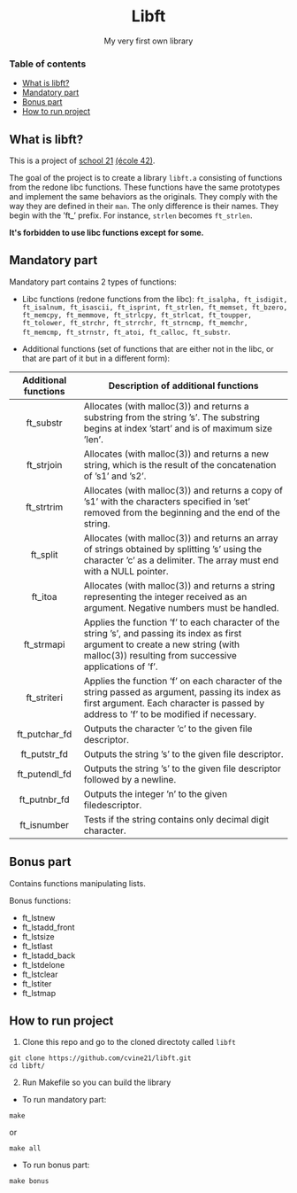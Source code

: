 <div id="header" align="center">
  <h1>
    Libft
  </h1>
  <p>My very first own library</p>
</div>

### Table of contents
- [What is libft?](#what-is-libft)
- [Mandatory part](#mandatory-part)
- [Bonus part](#bonus-part)
- [How to run project](#how-to-run-project)

## What is libft?
This is a project of [school 21][1] [(école 42)][2].

The goal of the project is to create a library `libft.a` consisting of functions from the redone libc functions. These functions have the same prototypes and implement the same behaviors as the originals. They comply with the way they are defined in their `man`. The only difference is their names. They begin with the ’ft_’ prefix. For instance, `strlen` becomes `ft_strlen`.

**It's forbidden to use libc functions except for some.**

## Mandatory part
Mandatory part contains 2 types of functions:
* Libc functions (redone functions from the libc): `ft_isalpha, ft_isdigit, ft_isalnum, ft_isascii, ft_isprint, ft_strlen, ft_memset, ft_bzero, ft_memcpy, ft_memmove, ft_strlcpy, ft_strlcat, ft_toupper, ft_tolower, ft_strchr, ft_strrchr, ft_strncmp, ft_memchr, ft_memcmp, ft_strnstr, ft_atoi, ft_calloc, ft_substr`.

- Additional functions (set of functions that are either not in the libc,
or that are part of it but in a different form):

|Additional functions|Description of additional functions|
|:------------------:|-----------------------------------|
|ft_substr           |Allocates (with malloc(3)) and returns a substring from the string ’s’. The substring begins at index ’start’ and is of maximum size ’len’.|
|ft_strjoin          |Allocates (with malloc(3)) and returns a new string, which is the result of the concatenation of ’s1’ and ’s2’.|
|ft_strtrim          |Allocates (with malloc(3)) and returns a copy of ’s1’ with the characters specified in ’set’ removed from the beginning and the end of the string.|
|ft_split            |Allocates (with malloc(3)) and returns an array of strings obtained by splitting ’s’ using the character ’c’ as a delimiter. The array must end with a NULL pointer.|
|ft_itoa             |Allocates (with malloc(3)) and returns a string representing the integer received as an argument. Negative numbers must be handled.|
|ft_strmapi          |Applies the function ’f’ to each character of the string ’s’, and passing its index as first argument to create a new string (with malloc(3)) resulting from successive applications of ’f’.|
|ft_striteri         |Applies the function ’f’ on each character of the string passed as argument, passing its index as first argument. Each character is passed by address to ’f’ to be modified if necessary.|
|ft_putchar_fd       |Outputs the character ’c’ to the given file descriptor.|
|ft_putstr_fd        |Outputs the string ’s’ to the given file descriptor.|
|ft_putendl_fd       |Outputs the string ’s’ to the given file descriptor followed by a newline.|
|ft_putnbr_fd        |Outputs the integer ’n’ to the given filedescriptor.|
|ft_isnumber         |Tests if the string contains only decimal digit character.|

## Bonus part
Contains functions manipulating lists.

Bonus functions:

- ft_lstnew
- ft_lstadd_front
- ft_lstsize
- ft_lstlast
- ft_lstadd_back
- ft_lstdelone
- ft_lstclear
- ft_lstiter
- ft_lstmap

## How to run project

1. Clone this repo and go to the cloned directoty called `libft`
```
git clone https://github.com/cvine21/libft.git
cd libft/
```

2. Run Makefile so you can build the library

- To run mandatory part:
```
make
```
or
```
make all
```
- To run bonus part:
```
make bonus
```

[1]:https://clck.ru/YBUJq
[2]:https://42.fr/en/homepage/

